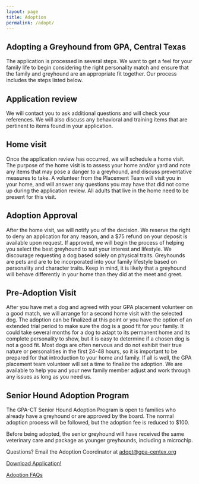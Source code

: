 ```yaml
---
layout: page
title: Adoption
permalink: /adopt/
---
```


Adopting a Greyhound from GPA, Central Texas
--------------------------------------------

The application is processed in several steps. We want to get a feel for your family life to begin considering the right
personality match and ensure that the family and greyhound are an appropriate fit together. Our process includes the steps listed below.

Application review
------------------

We will contact you to ask additional questions and will check your references. We will also discuss any behavioral and
training items that are pertinent to items found in your application.

Home visit
----------

Once the application review has occurred, we will schedule a home visit. The purpose of the home visit is to assess your
home and/or yard and note any items that may pose a danger to a greyhound, and discuss preventative measures to take. A
volunteer from the Placement Team will visit you in your home, and will answer any questions you may have that did not
come up during the application review. All adults that live in the home need to be present for this visit.

Adoption Approval
------------------------

After the home visit, we will notify you of the decision. We reserve the right to deny an application for any reason,
and a $75 refund on your deposit is available upon request. If approved, we will begin the process of helping you select
the best greyhound to suit your interest and lifestyle. We discourage requesting a dog based solely on physical traits.
Greyhounds are pets and are to be incorporated into your family lifestyle based on personality and character traits.
Keep in mind, it is likely that a greyhound will behave differently in your home than they did at the meet and greet.

Pre-Adoption Visit
------------------

After you have met a dog and agreed with your GPA placement volunteer on a good match, we will arrange for a second home
visit with the selected dog. The adoption can be finalized at this point or you have the option of an extended trial
period to make sure the dog is a good fit for your family. It could take several months for a dog to adapt to its
permanent home and its complete personality to show, but it is easy to determine if a chosen dog is not a good fit. Most
dogs are often nervous and do not exhibit their true nature or personalities in the first 24-48 hours, so it is
important to be prepared for that introduction to your home and family. If all is well, the GPA placement team volunteer
will set a time to finalize the adoption. We are available to help you and your new family member adjust and work
through any issues as long as you need us.

Senior Hound Adoption Program
-----------------------------

The GPA-CT Senior Hound Adoption Program is open to families who already have a greyhound or are approved by the
board. The normal adoption process will be followed, but the adoption fee is reduced to $100.

Before being adopted, the senior greyhound will have received the same veterinary care and package as younger greyhounds,
including a microchip.

Questions? Email the Adoption Coordinator at [adopt@gpa-centex.org](mailto:adopt@gpa-centex.org)

<div class="text-center">
  <a class="btn btn-lg btn-success" href="/docs/application.pdf" role="button">Download Application!</a>
  <p>

  <div class="panel-footer">
    <a href="/adopt/faqs">Adoption FAQs</a>
  </div>
</div>
